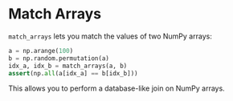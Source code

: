 # Match Arrays

`match_arrays` lets you match the values of two NumPy arrays:

```python
a = np.arange(100)
b = np.random.permutation(a)
idx_a, idx_b = match_arrays(a, b)
assert(np.all(a[idx_a] == b[idx_b]))
```

This allows you to perform a database-like join on NumPy arrays.